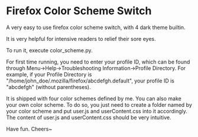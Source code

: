 # Firefox Color Scheme Switch

A very easy to use firefox color scheme switch, with 4 dark theme builtin.

It is very helpful for intensive readers to relief their sore eyes.

To run it, execute color_scheme.py.

For first time running, you need to enter your profile ID, which can be found through Menu->Help->Troubleshooting Information->Profile Directory. For example, if your Profile Directory is "/home/john_doe/.mozilla/firefox/abcdefgh.default", your profile ID is "abcdefgh" (without parentheses).

It is shipped with four color schemes defined by me. You can also make your own color scheme. To do so, you just need to create a folder named by your color scheme and put user.js and userContent.css into it accordingly. The content of user.js and userContent.css should be very intuitive.

Have fun. Cheers~
